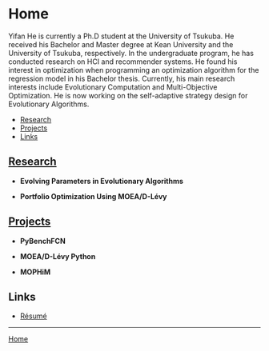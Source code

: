 # Home

Yifan He is currently a Ph.D student at the University of Tsukuba. He received his Bachelor and Master degree at Kean University and the University of Tsukuba, respectively. In the undergraduate program, he has conducted research on HCI and recommender systems. He found his interest in optimization when programming an optimization algorithm for the regression model in his Bachelor thesis. Currently, his main research interests include Evolutionary Computation and Multi-Objective Optimization. He is now working on the self-adaptive strategy design for Evolutionary Algorithms.

- [Research](#research)
- [Projects](#projects)
- [Links](#links)

## [Research](/research/)

- **Evolving Parameters in Evolutionary Algorithms**

- **Portfolio Optimization Using MOEA/D-Lévy**

## [Projects](/projects/)

- **PyBenchFCN** 

- **MOEA/D-Lévy Python** 

- **MOPHiM**

## Links

- [Résumé](/about/)

---

[Home](/)

